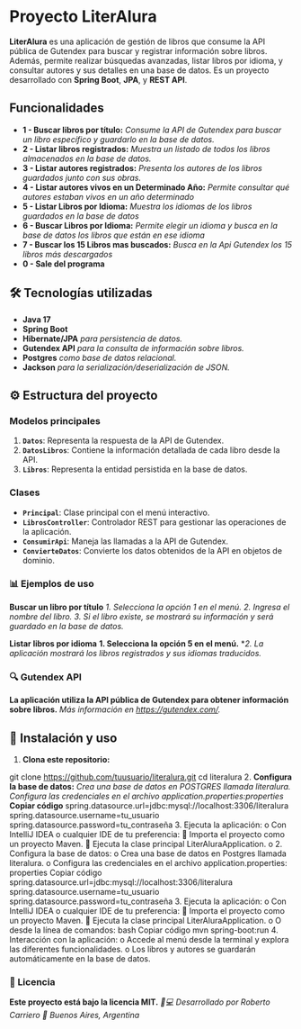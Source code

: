  # Proyecto LiterAlura 

**LiterAlura** es una aplicación de gestión de libros que consume la API pública de Gutendex para buscar y registrar información sobre libros. Además, permite realizar búsquedas avanzadas, listar libros por idioma, y consultar autores y sus detalles en una base de datos. Es un proyecto desarrollado con **Spring Boot**, **JPA**, y **REST API**.

## Funcionalidades

- **1 - Buscar libros por título:** *Consume la API de Gutendex para buscar un libro específico y guardarlo en la base de datos.*
- **2 - Listar libros registrados:** *Muestra un listado de todos los libros almacenados en la base de datos.*
- **3 - Listar autores registrados:** *Presenta los autores de los libros guardados junto con sus obras.*
- **4 - Listar autores vivos en un Determinado Año:** *Permite consultar qué autores estaban vivos en un año determinado*
- **5 - Listar Libros por Idioma:** *Muestra los idiomas de los libros guardados en la base de datos*
- **6 - Buscar Libros por Idioma:** *Permite elegir un idioma y busca en la base de datos los libros que están en ese idioma*
- **7 - Buscar los 15 Libros mas buscados:** *Busca en la Api Gutendex los 15 libros más descargados*
- **0 - Sale del programa**

## 🛠️ Tecnologías utilizadas
- **Java 17**
- **Spring Boot**
- **Hibernate/JPA** *para persistencia de datos.*
- **Gutendex API** *para la consulta de información sobre libros.*
- **Postgres** *como base de datos relacional.*
- **Jackson** *para la serialización/deserialización de JSON.*

## ⚙️ Estructura del proyecto
### Modelos principales
1. **`Datos`**: Representa la respuesta de la API de Gutendex.
2. **`DatosLibros`**: Contiene la información detallada de cada libro desde la API.
3. **`Libros`**: Representa la entidad persistida en la base de datos.

### Clases 
- **`Principal`**: Clase principal con el menú interactivo.
- **`LibrosController`**: Controlador REST para gestionar las operaciones de la aplicación.
- **`ConsumirApi`**: Maneja las llamadas a la API de Gutendex.
- **`ConvierteDatos`**: Convierte los datos obtenidos de la API en objetos de dominio.

### 📊 Ejemplos de uso
**Buscar un libro por título**
*1. Selecciona la opción 1 en el menú.*
*2. Ingresa el nombre del libro.*
*3. Si el libro existe, se mostrará su información y será guardado en la base de datos.*

  **Listar libros por idioma**
**1. Selecciona la opción 5 en el menú.**
**2. La aplicación mostrará los libros registrados y sus idiomas traducidos.*

  ### 🔍 Gutendex API
   **La aplicación utiliza la API pública de Gutendex para obtener información sobre libros.**
   *Más información en https://gutendex.com/.*

## 📝 Instalación y uso
1. **Clona este repositorio:**

git clone https://github.com/tuusuario/literalura.git
cd literalura
2. **Configura la base de datos:**
*Crea una base de datos en POSTGRES llamada literalura.*
*Configura las credenciales en el archivo application.properties:properties*
**Copiar código**
spring.datasource.url=jdbc:mysql://localhost:3306/literalura
spring.datasource.username=tu_usuario
spring.datasource.password=tu_contraseña
3. Ejecuta la aplicación:
o Con IntelliJ IDEA o cualquier IDE de tu preferencia:
 Importa el proyecto como un proyecto Maven.
 Ejecuta la clase principal LiterAluraApplication.
o
2. Configura la base de datos:
o Crea una base de datos en Postgres llamada literalura.
o Configura las credenciales en el archivo application.properties:
properties
Copiar código
spring.datasource.url=jdbc:mysql://localhost:3306/literalura
spring.datasource.username=tu_usuario
spring.datasource.password=tu_contraseña
3. Ejecuta la aplicación:
o Con IntelliJ IDEA o cualquier IDE de tu preferencia:
 Importa el proyecto como un proyecto Maven.
 Ejecuta la clase principal LiterAluraApplication.
o O desde la línea de comandos:
bash
Copiar código
mvn spring-boot:run
4. Interacción con la aplicación:
o Accede al menú desde la terminal y explora las diferentes funcionalidades.
o Los libros y autores se guardarán automáticamente en la base de datos.

### 📜 Licencia
**Este proyecto está bajo la licencia MIT.**
*👨💻 Desarrollado por Roberto Carriero 📌*
*Buenos Aires, Argentina*
